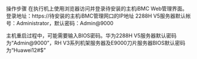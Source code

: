 操作步骤
在执行机上使用浏览器访问并登录待安装的主机iBMC Web管理界面。
登录地址：https://待安装的主机iBMC管理网口的IP地址
2288H V5服务器默认帐号：Administrator，默认密码：Admin@9000

主机重启过程中，可能需要输入BIOS密码。华为2288H V5服务器默认密码为“Admin@9000”，RH V3系列机架服务器及E9000刀片服务器BIOS默认密码为“Huawei12#$”

